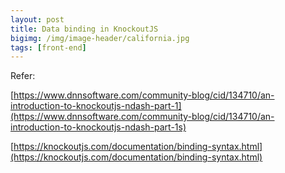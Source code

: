 ```yaml
---
layout: post
title: Data binding in KnockoutJS
bigimg: /img/image-header/california.jpg
tags: [front-end]
---
```






Refer:

[https://www.dnnsoftware.com/community-blog/cid/134710/an-introduction-to-knockoutjs-ndash-part-1](https://www.dnnsoftware.com/community-blog/cid/134710/an-introduction-to-knockoutjs-ndash-part-1s)

[https://knockoutjs.com/documentation/binding-syntax.html](https://knockoutjs.com/documentation/binding-syntax.html)